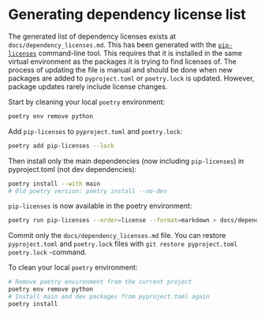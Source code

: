 # Generating dependency license list

The generated list of dependency licenses exists at
`docs/dependency_licenses.md`. This has been generated with the
[`pip-licenses`](https://pypi.org/project/pip-licenses/) command-line tool.
This requires that it is installed in the same virtual environment as the
packages it is trying to find licenses of. The process of updating the file is
manual and should be done when new packages are added to `pyproject.toml` or
`poetry.lock` is updated. However, package updates rarely include license
changes.

Start by cleaning your local `poetry` environment:

``` bash
poetry env remove python
```

Add `pip-licenses` to `pyproject.toml` and `poetry.lock`:

``` bash
poetry add pip-licenses --lock
```

Then install only the main dependencies (now including `pip-licenses`) in
pyproject.toml (not dev dependencies):

``` bash
poetry install --with main
# Old poetry version: poetry install --no-dev
```

`pip-licenses` is now available in the poetry environment:

``` bash
poetry run pip-licenses --order=license --format=markdown > docs/dependency_licenses.md
```

Commit only the `docs/dependency_licenses.md` file. You can restore
`pyproject.toml` and `poetry.lock` files with `git restore pyproject.toml
poetry.lock` -command.

To clean your local `poetry` environment:

``` bash
# Remove poetry environment from the current project
poetry env remove python
# Install main and dev packages from pyproject.toml again
poetry install
```
